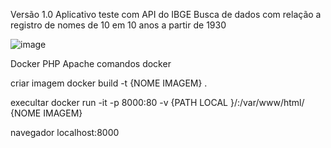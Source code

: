 Versão 1.0
Aplicativo teste com API do IBGE
Busca de dados com relação a registro de nomes de 10 em 10 anos a partir de 1930 

![image](https://user-images.githubusercontent.com/70297459/236639917-f235049b-25f1-4dea-86ad-b78265109809.png)

Docker PHP Apache
comandos docker

criar imagem
       docker build -t {NOME IMAGEM} .

execultar 
       docker run -it -p 8000:80 -v {PATH LOCAL }/:/var/www/html/ {NOME IMAGEM}

navegador 
localhost:8000

